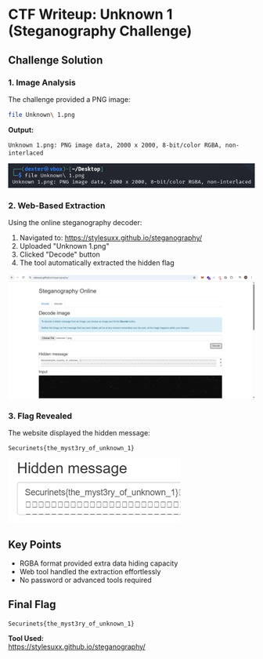 # **CTF Writeup: Unknown 1 (Steganography Challenge)**

## **Challenge Solution**

### **1. Image Analysis**

The challenge provided a PNG image:

```bash
file Unknown\ 1.png
```

**Output:**

```
Unknown 1.png: PNG image data, 2000 x 2000, 8-bit/color RGBA, non-interlaced
```

![Alt text](img/1.png)

### **2. Web-Based Extraction**

Using the online steganography decoder:

1. Navigated to: https://stylesuxx.github.io/steganography/
2. Uploaded "Unknown 1.png"
3. Clicked "Decode" button
4. The tool automatically extracted the hidden flag

![Alt text](img/2.png)

### **3. Flag Revealed**

The website displayed the hidden message:

```
Securinets{the_myst3ry_of_unknown_1}
```

![Alt text](img/3.png)

## **Key Points**

- RGBA format provided extra data hiding capacity
- Web tool handled the extraction effortlessly
- No password or advanced tools required

## **Final Flag**

```
Securinets{the_myst3ry_of_unknown_1}
```

**Tool Used:**  
https://stylesuxx.github.io/steganography/
